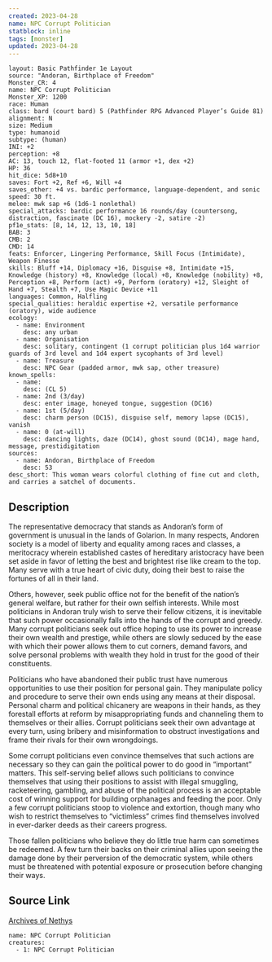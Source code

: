```yaml
---
created: 2023-04-28
name: NPC Corrupt Politician
statblock: inline
tags: [monster]
updated: 2023-04-28
---
```

```statblock
layout: Basic Pathfinder 1e Layout
source: "Andoran, Birthplace of Freedom"
Monster_CR: 4
name: NPC Corrupt Politician
Monster_XP: 1200
race: Human
class: bard (court bard) 5 (Pathfinder RPG Advanced Player’s Guide 81)
alignment: N
size: Medium
type: humanoid
subtype: (human)
INI: +2
perception: +8
AC: 13, touch 12, flat-footed 11 (armor +1, dex +2)
HP: 36
hit_dice: 5d8+10
saves: Fort +2, Ref +6, Will +4
saves_other: +4 vs. bardic performance, language-dependent, and sonic
speed: 30 ft.
melee: mwk sap +6 (1d6-1 nonlethal)
special_attacks: bardic performance 16 rounds/day (countersong, distraction, fascinate (DC 16), mockery -2, satire -2)
pf1e_stats: [8, 14, 12, 13, 10, 18]
BAB: 3
CMB: 2
CMD: 14
feats: Enforcer, Lingering Performance, Skill Focus (Intimidate), Weapon Finesse
skills: Bluff +14, Diplomacy +16, Disguise +8, Intimidate +15, Knowledge (history) +8, Knowledge (local) +8, Knowledge (nobility) +8, Perception +8, Perform (act) +9, Perform (oratory) +12, Sleight of Hand +7, Stealth +7, Use Magic Device +11
languages: Common, Halfling
special_qualities: heraldic expertise +2, versatile performance (oratory), wide audience
ecology:
  - name: Environment
    desc: any urban
  - name: Organisation
    desc: solitary, contingent (1 corrupt politician plus 1d4 warrior guards of 3rd level and 1d4 expert sycophants of 3rd level)
  - name: Treasure
    desc: NPC Gear (padded armor, mwk sap, other treasure)
known_spells:
  - name:
    desc: (CL 5)
  - name: 2nd (3/day)
    desc: enter image, honeyed tongue, suggestion (DC16)
  - name: 1st (5/day)
    desc: charm person (DC15), disguise self, memory lapse (DC15), vanish
  - name: 0 (at-will)
    desc: dancing lights, daze (DC14), ghost sound (DC14), mage hand, message, prestidigitation
sources:
  - name: Andoran, Birthplace of Freedom
    desc: 53
desc_short: This woman wears colorful clothing of fine cut and cloth, and carries a satchel of documents.
```
## Description
The representative democracy that stands as Andoran’s form of government is unusual in the lands of Golarion. In many respects, Andoren society is a model of liberty and equality among races and classes, a meritocracy wherein established castes of hereditary aristocracy have been set aside in favor of letting the best and brightest rise like cream to the top. Many serve with a true heart of civic duty, doing their best to raise the fortunes of all in their land.

Others, however, seek public office not for the benefit of the nation’s general welfare, but rather for their own selfish interests. While most politicians in Andoran truly wish to serve their fellow citizens, it is inevitable that such power occasionally falls into the hands of the corrupt and greedy. Many corrupt politicians seek out office hoping to use its power to increase their own wealth and prestige, while others are slowly seduced by the ease with which their power allows them to cut corners, demand favors, and solve personal problems with wealth they hold in trust for the good of their constituents.

Politicians who have abandoned their public trust have numerous opportunities to use their position for personal gain. They manipulate policy and procedure to serve their own ends using any means at their disposal. Personal charm and political chicanery are weapons in their hands, as they forestall efforts at reform by misappropriating funds and channeling them to themselves or their allies. Corrupt politicians seek their own advantage at every turn, using bribery and misinformation to obstruct investigations and frame their rivals for their own wrongdoings.

Some corrupt politicians even convince themselves that such actions are necessary so they can gain the political power to do good in “important” matters. This self-serving belief allows such politicians to convince themselves that using their positions to assist with illegal smuggling, racketeering, gambling, and abuse of the political process is an acceptable cost of winning support for building orphanages and feeding the poor. Only a few corrupt politicians stoop to violence and extortion, though many who wish to restrict themselves to “victimless” crimes find themselves involved in ever-darker deeds as their careers progress.

Those fallen politicians who believe they do little true harm can sometimes be redeemed. A few turn their backs on their criminal allies upon seeing the damage done by their perversion of the democratic system, while others must be threatened with potential exposure or prosecution before changing their ways.
## Source Link
[Archives of Nethys](https://aonprd.com/NPCDisplay.aspx?ItemName=Corrupt%20Politician)
```encounter-table
name: NPC Corrupt Politician
creatures:
  - 1: NPC Corrupt Politician
```
